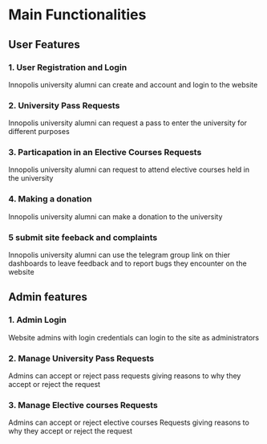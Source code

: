 # Main Functionalities
 ## User Features
  ### 1. User Registration and Login
Innopolis university alumni can create and account and login to the website
  ### 2. University Pass Requests
Innopolis university alumni can request a pass to enter the university for different purposes
  ### 3. Particapation in an Elective Courses Requests
Innopolis university alumni can request to attend elective courses held in the university
  ### 4. Making a donation 
Innopolis university alumni can make a donation to the university
  ### 5 submit site feeback and complaints 
Innopolis university alumni can use the telegram group link on thier dashboards to leave feedback and to report bugs they encounter on the website
 ## Admin features
  ### 1. Admin Login
Website admins with login credentials can login to the site as administrators
  ### 2. Manage University Pass Requests
Admins can accept or reject pass requests giving reasons to why they accept or reject the request
  ### 3. Manage Elective courses Requests 
Admins can accept or reject elective courses Requests giving reasons to why they accept or reject the request
 
